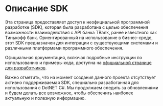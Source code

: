 # Описание SDK

Эта страница предоставляет доступ к неофициальной программной разработке (SDK), которая была разработана с целью
обеспечения возможности взаимодействия с API банка TBank, ранее известного как Тинькофф банк.
Ориентированный на использование в бизнес-среде, этот SDK предназначен для интеграции с существующими системами и
различными платформами программного обеспечения.

Официальная документация, включая подробные инструкции по использованию и примеры кода, доступна
на [официальной странице для разработчиков](https://developer.tbank.ru/docs/sdk/business/).

Важно отметить, что на момент создания данного проекта отсутствует активно поддерживаемая SDK, специально разработанная
для использования с DotNET C#. Мы продолжаем следить за обновлениями и будем делать все возможное, чтобы обеспечить
наиболее актуальную и полезную информацию.